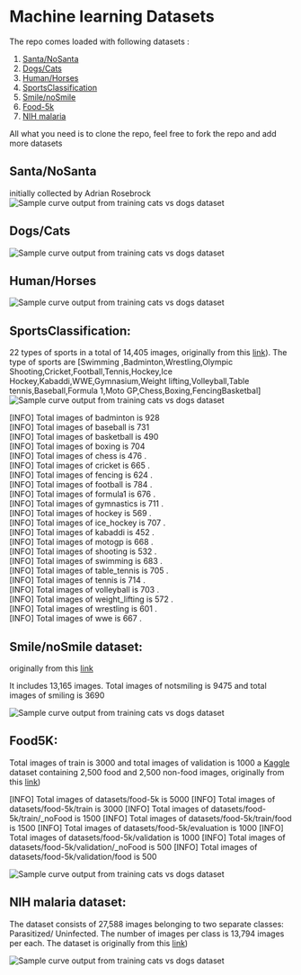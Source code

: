 # Machine learning Datasets


The repo comes loaded with following datasets :
 1. [Santa/NoSanta](#santanosanta)
 2. [Dogs/Cats](#dogscats)
 3. [Human/Horses](#humanhorses)
 4. [SportsClassification](#sportsclassification)
 5. [Smile/noSmile](#smilenosmile-dataset)
 6. [Food-5k](#food5k)
 7. [NIH malaria](#nih-malaria-dataset)
 
All what you need is to clone the repo, feel free to fork the repo and add more datasets

## Santa/NoSanta
initially collected  by  Adrian Rosebrock 
 ![Sample curve output from training cats vs dogs dataset](https://github.com/Walid-Ahmed/ML_Datasets/blob/master/sampleImages/sample_Santa.png)
## Dogs/Cats
  ![Sample curve output from training cats vs dogs dataset](https://github.com/Walid-Ahmed/ML_Datasets/blob/master/sampleImages/sample_cats_and_dogs.png)
  
## Human/Horses   

  ![Sample curve output from training cats vs dogs dataset](https://github.com/Walid-Ahmed/ML_Datasets/blob/master/sampleImages/sample_horse-or-human.png)
  
 ## SportsClassification:
 22 types of sports in a total of 14,405 images, originally from this [link](https://github.com/anubhavmaity/Sports-Type-Classifier)). The type of sports are [Swimming
    ,Badminton,Wrestling,Olympic Shooting,Cricket,Football,Tennis,Hockey,Ice Hockey,Kabaddi,WWE,Gymnasium,Weight lifting,Volleyball,Table tennis,Baseball,Formula 1,Moto GP,Chess,Boxing,FencingBasketbal]
     ![Sample curve output from training cats vs dogs dataset](https://github.com/Walid-Ahmed/ML_Datasets/blob/master/sampleImages/sample_SportsClassification.png)
    
[INFO] Total images of badminton is 928  
[INFO] Total images of baseball is 731   
[INFO] Total images of basketball is 490  
[INFO] Total images of boxing is 704  
[INFO] Total images of chess is 476 .  
[INFO] Total images of cricket is 665 .  
[INFO] Total images of fencing is 624 .  
[INFO] Total images of football is 784 .  
[INFO] Total images of formula1 is 676 .  
[INFO] Total images of gymnastics is 711 .  
[INFO] Total images of hockey is 569 .  
[INFO] Total images of ice_hockey is 707 .  
[INFO] Total images of kabaddi is 452 .  
[INFO] Total images of motogp is 668 .  
[INFO] Total images of shooting is 532 .  
[INFO] Total images of swimming is 683 .  
[INFO] Total images of table_tennis is 705 .  
[INFO] Total images of tennis is 714 .  
[INFO] Total images of volleyball is 703 .  
[INFO] Total images of weight_lifting is 572 .  
[INFO] Total images of wrestling is 601 .  
[INFO] Total images of wwe is 667 .  

    
 ## Smile/noSmile dataset:
 originally from this [link](https://github.com/hromi/SMILEsmileD)  
 
It includes 13,165 images. Total images of notsmiling is 9475 and total images of smiling is 3690 

  ![Sample curve output from training cats vs dogs dataset](https://github.com/Walid-Ahmed/ML_Datasets/blob/master/sampleImages/sample_SMILES.png)
 
 ## Food5K: 
 Total images of train is 3000 and total images of validation is 1000 
 a [Kaggle](https://www.kaggle.com/binhminhs10/food5k) dataset containing 2,500 food and 2,500 non-food images, originally from this [link](https://www.kaggle.com/binhminhs10/food5k/download))
 
[INFO] Total images of datasets/food-5k is 5000 
[INFO] Total images of datasets/food-5k/train is 3000 
[INFO] Total images of datasets/food-5k/train/_noFood is 1500 
[INFO] Total images of datasets/food-5k/train/food is 1500 
[INFO] Total images of datasets/food-5k/evaluation is 1000 
[INFO] Total images of datasets/food-5k/validation is 1000 
[INFO] Total images of datasets/food-5k/validation/_noFood is 500 
[INFO] Total images of datasets/food-5k/validation/food is 500 
    
![Sample curve output from training cats vs dogs dataset]( https://github.com/Walid-Ahmed/ML_Datasets/blob/master/sampleImages/sample_Food-5K.png)
   

 ## NIH malaria dataset:
 
 The dataset consists of 27,588 images belonging to two separate classes: Parasitized/ Uninfected.
 The number of images per class is 13,794 images per each. The dataset is  originally from this [link](https://lhncbc.nlm.nih.gov/publication/pub9932))

 ![Sample curve output from training cats vs dogs dataset](https://github.com/Walid-Ahmed/ML_Datasets/blob/master/sampleImages/sample_NIHmalaria.png)
